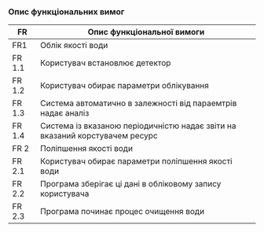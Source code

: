 ### Опис функціональних вимог
| FR | Опис функціональної вимоги |
| --- | --- |
| FR1 | Облік якості води |
| FR 1.1 | Користувач встановлює детектор |
| FR 1.2 | Користувач обирає параметри облікування |
| FR 1.3 | Система автоматично в залежності від параемтрів надає аналіз |
| FR 1.4 | Система із вказаною періодичністю надає звіти на вказаний корстувачем ресурс|
| FR 2 | Поліпшення якості води |
| FR 2.1 | Користувач обирає параметри поліпшення якості води |
| FR 2.2 | Програма зберігає ці дані в обліковому запису користувача |
| FR 2.3 | Програма починає процес очищення води |
